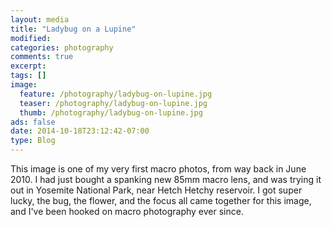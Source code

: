 ```yaml
---
layout: media
title: "Ladybug on a Lupine"
modified:
categories: photography
comments: true
excerpt:
tags: []
image:
  feature: /photography/ladybug-on-lupine.jpg
  teaser: /photography/ladybug-on-lupine.jpg
  thumb: /photography/ladybug-on-lupine.jpg
ads: false
date: 2014-10-18T23:12:42-07:00
type: Blog
---
```


This image is one of my very first macro photos, from way back in June 2010.  I had just bought a spanking new 85mm macro lens, and was trying it out in Yosemite National Park, near Hetch Hetchy reservoir.  I got super lucky, the bug, the flower, and the focus all came together for this image, and I've been hooked on macro photography ever since.
